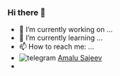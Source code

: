 ### Hi there 👋

<!--
**amalu-sajeev-me/amalu-sajeev-me** is a ✨ _special_ ✨ repository because its `README.md` (this file) appears on your GitHub profile.

Here are some ideas to get you started:

- 🔭 I’m currently working on ...
- 🌱 I’m currently learning ...
- 👯 I’m looking to collaborate on ...
- 🤔 I’m looking for help with ...
- 💬 Ask me about ...
- 📫 How to reach me: ...
- 😄 Pronouns: ...
- ⚡ Fun fact: ...
-->


- 🔭 I’m currently working on ...
- 🌱 I’m currently learning ...
- 📫 How to reach me: ...
- ![telegram](https://telegram.org/img/t_logo.svg?1) [Amalu Sajeev](t.me/amalu_sajeev_me)
- 

